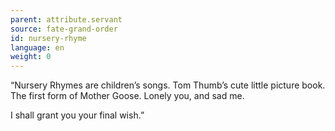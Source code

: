```yaml
---
parent: attribute.servant
source: fate-grand-order
id: nursery-rhyme
language: en
weight: 0
---
```


“Nursery Rhymes are children’s songs.
Tom Thumb’s cute little picture book.
The first form of Mother Goose.
Lonely you, and sad me.

I shall grant you your final wish.”

